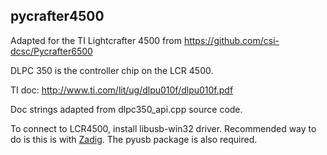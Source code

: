pycrafter4500
-------------

Adapted for the TI Lightcrafter 4500 from https://github.com/csi-dcsc/Pycrafter6500

DLPC 350 is the controller chip on the LCR 4500.

TI doc: http://www.ti.com/lit/ug/dlpu010f/dlpu010f.pdf

Doc strings adapted from dlpc350_api.cpp source code.

To connect to LCR4500, install libusb-win32 driver. Recommended way to do is this is
with [Zadig](http://zadig.akeo.ie/). The pyusb package is also required.